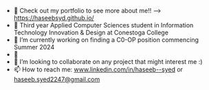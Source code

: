 - 📁 Check out my portfolio to see more about me!! --> https://haseebsyd.github.io/
- 💬 Third year Applied Computer Sciences student in Information Technology Innovation & Design at Conestoga College
- 🔭 I’m currently working on finding a C0-OP position commencing Summer 2024
- 🌱 
- 👯 I’m looking to collaborate on any project that might interest me :)
- 📫 How to reach me: www.linkedin.com/in/haseeb--syed or haseeb.syed2247@gmail.com

